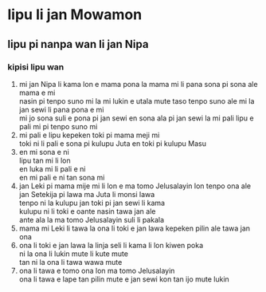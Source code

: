 # lipu li jan Mowamon
## lipu pi nanpa wan li jan Nipa
### kipisi lipu wan
1. mi jan Nipa li kama lon e mama pona la mama mi li pana sona pi sona ale mama e mi</br>
nasin pi tenpo suno mi la mi lukin e utala mute taso tenpo suno ale mi la jan sewi li pana pona e mi</br>
mi jo sona suli e pona pi jan sewi en sona ala pi jan sewi la mi pali lipu e pali mi pi tenpo suno mi
2. mi pali e lipu kepeken toki pi mama meji mi</br>
toki ni li pali e sona pi kulupu Juta en toki pi kulupu Masu
3. en mi sona e ni</br>
lipu tan mi li lon</br>
en luka mi li pali e ni</br>
en mi pali e ni tan sona mi
4. jan Leki pi mama mije mi li lon e ma tomo Jelusalayin lon tenpo ona ale</br>
jan Setekija pi lawa ma Juta li monsi lawa</br>
tenpo ni la kulupu jan toki pi jan sewi li kama</br>
kulupu ni li toki e oante nasin tawa jan ale</br>
ante ala la ma tomo Jelusalayin suli li pakala
5. mama mi Leki li tawa la ona li toki e jan lawa kepeken pilin ale tawa jan ona
6. ona li toki e jan lawa la linja seli li kama li lon kiwen poka</br>
ni la ona li lukin mute li kute mute</br>
tan ni la ona li tawa wawa mute
7. ona li tawa e tomo ona lon ma tomo Jelusalayin</br>
ona li tawa e lape tan pilin mute e jan sewi kon tan ijo mute lukin 
